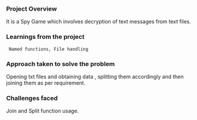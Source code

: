 ### Project Overview

 It is a Spy Game which involves decryption of text messages from text files.


### Learnings from the project

     Named functions, File handling


### Approach taken to solve the problem

 Opening txt files and obtaining data , splitting them accordingly and then joining them as per requirement.


### Challenges faced

 Join and Split function usage.


